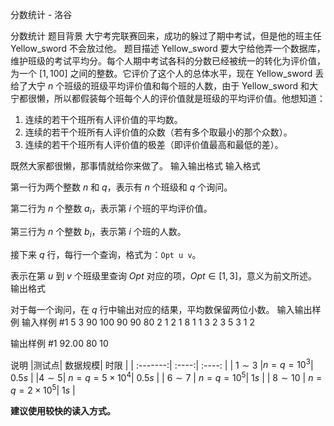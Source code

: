 



分数统计 - 洛谷














分数统计
题目背景
大宁考完联赛回来，成功的躲过了期中考试，但是他的班主任 Yellow_sword  不会放过他。
题目描述
Yellow_sword 要大宁给他弄一个数据库，维护班级的考试平均分。每个人期中考试各科的分数已经被统一的转化为评价值，为一个 $[1,100]$ 之间的整数。它评价了这个人的总体水平，现在 Yellow_sword 丢给了大宁 $n$ 个班级的班级平均评价值和每个班的人数，由于 Yellow_sword 和大宁都很懒，所以都假装每个班每个人的评价值就是班级的平均评价值。他想知道：

1. 连续的若干个班所有人评价值的平均数。
2. 连续的若干个班所有人评价值的众数（若有多个取最小的那个众数）。
3. 连续的若干个班所有人评价值的极差（即评价值最高和最低的差）。

既然大家都很懒，那事情就给你来做了。
输入输出格式
输入格式

第一行为两个整数 $n$ 和 $q$，表示有 $n$ 个班级和 $q$ 个询问。

第二行为 $n$ 个整数 $a_i$，表示第 $i$ 个班的平均评价值。

第三行为 $n$ 个整数 $b_i$，表示第 $i$ 个班的人数。

接下来 $q$ 行，每行一个查询，格式为：`Opt u v`。

表示在第 $u$ 到 $v$ 个班级里查询 $Opt$ 对应的项，$Opt\in[1,3]$，意义为前文所述。
输出格式

对于每一个询问，在 $q$ 行中输出对应的结果，平均数保留两位小数。
输入输出样例
输入样例 #1
5 3
90 100 90 90 80
2 1 2 1 8
1 1 3
2 3 5
3 1 2

输出样例 #1
92.00
80
10

说明
|测试点| 数据规模| 时限 |
| :-------:| :----:| :----: |
| $1\sim3$ |$n=q=10^3$| $0.5s$ |
|$4\sim5$| $n=q=5\times 10^4$| $0.5s$ |
| $6\sim 7$ |     $n=q=10^5$| $1s$ |
| $8\sim 10$ |  $n=q=2\times 10^5$| $1s$ |

**建议使用较快的读入方式。**






